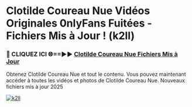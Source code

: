 # Clotilde Coureau Nue Vidéos Originales 0nlyFans Fuitées - Fichiers Mis à Jour ! (k2ll)

<h3>🔴 CLIQUEZ ICI 🌐==►► <a href="https://tinyurl.com/2pmr4ezf" rel="nofollow">Clotilde Coureau Nue Fichiers Mis à Jour</a></h3>

Obtenez Clotilde Coureau Nue et tout le contenu. Vous pouvez maintenant accéder à toutes les vidéos et photos de Clotilde Coureau Nue. Nouveaux fichiers mis à jour 2025

[![k2ll](https://i.imgur.com/6SNvagu.gif)](https://tinyurl.com/2pmr4ezf)
